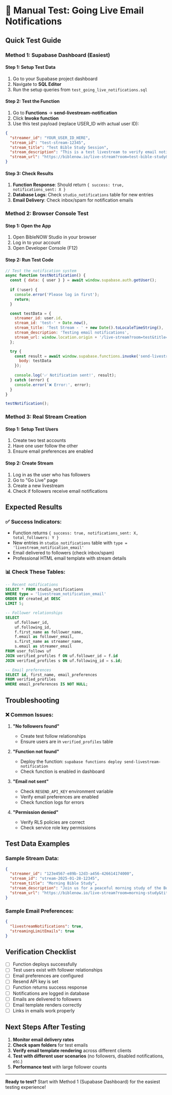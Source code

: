# 🧪 Manual Test: Going Live Email Notifications

## Quick Test Guide

### Method 1: Supabase Dashboard (Easiest)

#### Step 1: Setup Test Data
1. Go to your Supabase project dashboard
2. Navigate to **SQL Editor**
3. Run the setup queries from `test_going_live_notifications.sql`

#### Step 2: Test the Function
1. Go to **Functions** → **send-livestream-notification**
2. Click **Invoke function**
3. Use this test payload (replace USER_ID with actual user ID):

```json
{
  "streamer_id": "YOUR_USER_ID_HERE",
  "stream_id": "test-stream-12345",
  "stream_title": "Test Bible Study Session",
  "stream_description": "This is a test livestream to verify email notifications are working correctly. Join us for a spiritual journey!",
  "stream_url": "https://biblenow.io/live-stream?room=test-bible-study&title=Test+Bible+Study"
}
```

#### Step 3: Check Results
1. **Function Response**: Should return `{ success: true, notifications_sent: X }`
2. **Database Logs**: Check `studio_notifications` table for new entries
3. **Email Delivery**: Check inbox/spam for notification emails

### Method 2: Browser Console Test

#### Step 1: Open the App
1. Open BibleNOW Studio in your browser
2. Log in to your account
3. Open Developer Console (F12)

#### Step 2: Run Test Code
```javascript
// Test the notification system
async function testNotification() {
  const { data: { user } } = await window.supabase.auth.getUser();
  
  if (!user) {
    console.error('Please log in first');
    return;
  }

  const testData = {
    streamer_id: user.id,
    stream_id: 'test-' + Date.now(),
    stream_title: 'Test Stream - ' + new Date().toLocaleTimeString(),
    stream_description: 'Testing email notifications',
    stream_url: window.location.origin + '/live-stream?room=test&title=Test'
  };

  try {
    const result = await window.supabase.functions.invoke('send-livestream-notification', {
      body: testData
    });
    
    console.log('✅ Notification sent!', result);
  } catch (error) {
    console.error('❌ Error:', error);
  }
}

testNotification();
```

### Method 3: Real Stream Creation

#### Step 1: Setup Test Users
1. Create two test accounts
2. Have one user follow the other
3. Ensure email preferences are enabled

#### Step 2: Create Stream
1. Log in as the user who has followers
2. Go to "Go Live" page
3. Create a new livestream
4. Check if followers receive email notifications

## Expected Results

### ✅ Success Indicators:
- Function returns `{ success: true, notifications_sent: X, total_followers: Y }`
- New entries in `studio_notifications` table with `type = 'livestream_notification_email'`
- Email delivered to followers (check inbox/spam)
- Professional HTML email template with stream details

### 📊 Check These Tables:
```sql
-- Recent notifications
SELECT * FROM studio_notifications 
WHERE type = 'livestream_notification_email' 
ORDER BY created_at DESC 
LIMIT 5;

-- Follower relationships
SELECT 
    uf.follower_id,
    uf.following_id,
    f.first_name as follower_name,
    f.email as follower_email,
    s.first_name as streamer_name,
    s.email as streamer_email
FROM user_follows uf
JOIN verified_profiles f ON uf.follower_id = f.id
JOIN verified_profiles s ON uf.following_id = s.id;

-- Email preferences
SELECT id, first_name, email_preferences 
FROM verified_profiles 
WHERE email_preferences IS NOT NULL;
```

## Troubleshooting

### ❌ Common Issues:

1. **"No followers found"**
   - Create test follow relationships
   - Ensure users are in `verified_profiles` table

2. **"Function not found"**
   - Deploy the function: `supabase functions deploy send-livestream-notification`
   - Check function is enabled in dashboard

3. **"Email not sent"**
   - Check `RESEND_API_KEY` environment variable
   - Verify email preferences are enabled
   - Check function logs for errors

4. **"Permission denied"**
   - Verify RLS policies are correct
   - Check service role key permissions

## Test Data Examples

### Sample Stream Data:
```json
{
  "streamer_id": "123e4567-e89b-12d3-a456-426614174000",
  "stream_id": "stream-2025-01-28-12345",
  "stream_title": "Morning Bible Study",
  "stream_description": "Join us for a peaceful morning study of the Book of Psalms",
  "stream_url": "https://biblenow.io/live-stream?room=morning-study&title=Morning+Bible+Study"
}
```

### Sample Email Preferences:
```json
{
  "livestreamNotifications": true,
  "streamingLimitEmails": true
}
```

## Verification Checklist

- [ ] Function deploys successfully
- [ ] Test users exist with follower relationships
- [ ] Email preferences are configured
- [ ] Resend API key is set
- [ ] Function returns success response
- [ ] Notifications are logged in database
- [ ] Emails are delivered to followers
- [ ] Email template renders correctly
- [ ] Links in emails work properly

## Next Steps After Testing

1. **Monitor email delivery rates**
2. **Check spam folders** for test emails
3. **Verify email template rendering** across different clients
4. **Test with different user scenarios** (no followers, disabled notifications, etc.)
5. **Performance test** with large follower counts

---

**Ready to test?** Start with Method 1 (Supabase Dashboard) for the easiest testing experience!
